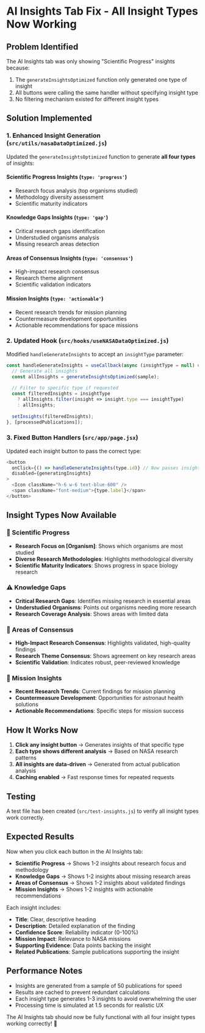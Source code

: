 # AI Insights Tab Fix - All Insight Types Now Working

## Problem Identified
The AI Insights tab was only showing "Scientific Progress" insights because:
1. The `generateInsightsOptimized` function only generated one type of insight
2. All buttons were calling the same handler without specifying insight type
3. No filtering mechanism existed for different insight types

## Solution Implemented

### 1. Enhanced Insight Generation (`src/utils/nasaDataOptimized.js`)
Updated the `generateInsightsOptimized` function to generate **all four types** of insights:

#### **Scientific Progress Insights** (`type: 'progress'`)
- Research focus analysis (top organisms studied)
- Methodology diversity assessment
- Scientific maturity indicators

#### **Knowledge Gaps Insights** (`type: 'gap'`)
- Critical research gaps identification
- Understudied organisms analysis
- Missing research areas detection

#### **Areas of Consensus Insights** (`type: 'consensus'`)
- High-impact research consensus
- Research theme alignment
- Scientific validation indicators

#### **Mission Insights** (`type: 'actionable'`)
- Recent research trends for mission planning
- Countermeasure development opportunities
- Actionable recommendations for space missions

### 2. Updated Hook (`src/hooks/useNASADataOptimized.js`)
Modified `handleGenerateInsights` to accept an `insightType` parameter:
```javascript
const handleGenerateInsights = useCallback(async (insightType = null) => {
  // Generate all insights
  const allInsights = generateInsightsOptimized(sample);
  
  // Filter to specific type if requested
  const filteredInsights = insightType 
    ? allInsights.filter(insight => insight.type === insightType)
    : allInsights;
  
  setInsights(filteredInsights);
}, [processedPublications]);
```

### 3. Fixed Button Handlers (`src/app/page.jsx`)
Updated each insight button to pass the correct type:
```javascript
<button
  onClick={() => handleGenerateInsights(type.id)} // Now passes insight type
  disabled={generatingInsights}
>
  <Icon className="h-6 w-6 text-blue-600" />
  <span className="font-medium">{type.label}</span>
</button>
```

## Insight Types Now Available

### 🔬 Scientific Progress
- **Research Focus on [Organism]**: Shows which organisms are most studied
- **Diverse Research Methodologies**: Highlights methodological diversity
- **Scientific Maturity Indicators**: Shows progress in space biology research

### ⚠️ Knowledge Gaps
- **Critical Research Gaps**: Identifies missing research in essential areas
- **Understudied Organisms**: Points out organisms needing more research
- **Research Coverage Analysis**: Shows areas with limited data

### 🤝 Areas of Consensus
- **High-Impact Research Consensus**: Highlights validated, high-quality findings
- **Research Theme Consensus**: Shows agreement on key research areas
- **Scientific Validation**: Indicates robust, peer-reviewed knowledge

### 🚀 Mission Insights
- **Recent Research Trends**: Current findings for mission planning
- **Countermeasure Development**: Opportunities for astronaut health solutions
- **Actionable Recommendations**: Specific steps for mission success

## How It Works Now

1. **Click any insight button** → Generates insights of that specific type
2. **Each type shows different analysis** → Based on NASA research patterns
3. **All insights are data-driven** → Generated from actual publication analysis
4. **Caching enabled** → Fast response times for repeated requests

## Testing

A test file has been created (`src/test-insights.js`) to verify all insight types work correctly.

## Expected Results

Now when you click each button in the AI Insights tab:

- **Scientific Progress** → Shows 1-2 insights about research focus and methodology
- **Knowledge Gaps** → Shows 1-2 insights about missing research areas  
- **Areas of Consensus** → Shows 1-2 insights about validated findings
- **Mission Insights** → Shows 1-2 insights with actionable recommendations

Each insight includes:
- **Title**: Clear, descriptive heading
- **Description**: Detailed explanation of the finding
- **Confidence Score**: Reliability indicator (0-100%)
- **Mission Impact**: Relevance to NASA missions
- **Supporting Evidence**: Data points backing the insight
- **Related Publications**: Sample publications supporting the insight

## Performance Notes

- Insights are generated from a sample of 50 publications for speed
- Results are cached to prevent redundant calculations
- Each insight type generates 1-3 insights to avoid overwhelming the user
- Processing time is simulated at 1.5 seconds for realistic UX

The AI Insights tab should now be fully functional with all four insight types working correctly! 🎉
